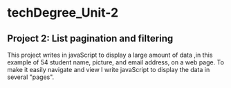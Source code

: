 # techDegree_Unit-2
## Project 2: List pagination and filtering
This project writes in javaScript to display a large amount of data ,in this example of 54 student name, picture, and email address, on a web page. To make it easily navigate and view I write javaScript to display the data in several "pages".


